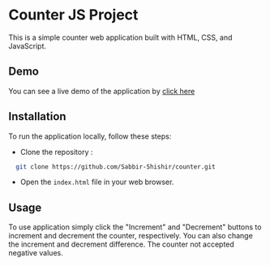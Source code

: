 # Counter JS Project

This is a simple counter web application built with HTML, CSS, and JavaScript.

## Demo

You can see a live demo of the application by [click here](https://counter-e7dfe3.netlify.app/)

## Installation

To run the application locally, follow these steps:

- Clone the repository :
```bash
  git clone https://github.com/Sabbir-Shishir/counter.git
```

- Open the `index.html` file in your web browser.

## Usage

To use application simply click the "Increment" and "Decrement" buttons to increment and decrement the counter, respectively. You can also change the increment and decrement difference. The counter not accepted negative values.
